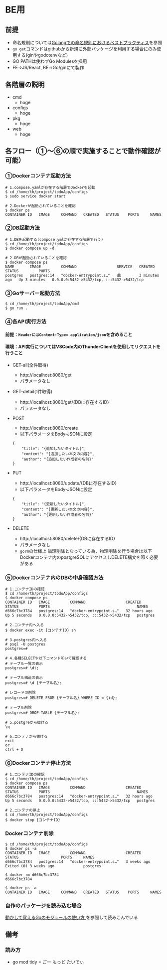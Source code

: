 # BE用

## 前提
- 命名規則については[Golangでの命名規則におけるベストプラクティス](https://zenn.dev/kenghaya/articles/1b88417b1fa44d)を参照
- `go get`コマンドはgithubから新規に外部パッケージを利用する場合にのみ使用する(ginやgodotenvなど)
- GO PATHは使わずGo Modulesを採用
- FE=>JS/React, BE=>Go/ginにて製作


## 各階層の説明
- cmd
    - hoge
- configs
    - hoge
- pkg
    - hoge
- web
    - hoge

## 各フロー（①～⑥の順で実施することで動作確認が可能）

### ①Dockerコンテナ起動方法
```
# 1.compose.yamlが存在する階層でDockerを起動
$ cd /home/th/project/todoApp/configs
$ sudo service docker start

# 2.Dockerが起動されていることを確認
$ docker ps
CONTAINER ID   IMAGE     COMMAND   CREATED   STATUS    PORTS     NAMES
```


### ②DB起動方法
```
# 1.DBを起動する(compose.ymlが存在する階層で行う)
$ cd /home/th/project/todoApp/configs
$ docker compose up -d

# 2.DBが起動されていることを確認
$ docker compose ps
NAME       IMAGE         COMMAND                  SERVICE   CREATED         STATUS         PORTS
postgres   postgres:14   "docker-entrypoint.s…"   db        3 minutes ago   Up 3 minutes   0.0.0.0:5432->5432/tcp, :::5432->5432/tcp
```


### ③Goサーバー起動方法
```
$ cd /home/th/project/todoApp/cmd
$ go run .
```

### ④各API実行方法
#### 前提：`HeaderにはContent-Type= application/json`を含めること
#### 環境：API実行についてはVSCode内のThunderClientを使用してリクエストを行うこと
- GET-all(全件取得)
    - http://localhost:8080/get
    - パラメータなし

- GET-detail(1件取得)
    - http://localhost:8080/get/{DBに存在するID}
    - パラメータなし

- POST
    - http://localhost:8080/create
    - 以下パラメータをBody-JSONに設定
    ```
    {
        "title": "{追加したいタイトル}",
        "content": "{追加したい本文の内容}",
        "author": "{追加したい作成者の名前}"
    }
    ```

- PUT
    - http://localhost:8080/update/{DBに存在するID}
    - 以下パラメータをBody-JSONに設定
    ```
    {
        "title": "{更新したいタイトル}",
        "content": "{更新したい本文の内容}",
        "author": "{更新したい作成者の名前}"
    }
    ```

- DELETE
    - http://localhost:8080/delete/{DBに存在するID}
    - パラメータなし
    - `gorm`の仕様上 論理削除となっている為、物理削除を行う場合は以下Dockerコンテナ内のpostgreSQLにアクセスしDELETE構文を叩く必要がある

### ⑤Dockerコンテナ内のDBの中身確認方法
```
# 1.コンテナIDの確認
$ cd /home/th/project/todoApp/configs
$ docker compose ps
CONTAINER ID   IMAGE         COMMAND                  CREATED        STATUS         PORTS                                       NAMES
d666c7bc3784   postgres:14   "docker-entrypoint.s…"   32 hours ago   Up 5 seconds   0.0.0.0:5432->5432/tcp, :::5432->5432/tcp   postgres

# 2.コンテナ内へ入る
$ docker exec -it {コンテナID} sh

# 3.postgres内へ入る
# psql -U postgres
postgres=# 

# 4.各種SELECTや以下コマンド叩いて確認する
# テーブル一覧の表示
postgres=# \dt;

# テーブル構造の表示
postgres=# \d {テーブル名};

# レコードの削除
postgres=# DELETE FROM {テーブル名} WHERE ID = {id};

# テーブル削除
postgres=# DROP TABLE {テーブル名};

# 5.postgreから抜ける
\q

# 6.コンテナから抜ける
exit
or
ctrl + D
```

### ⑥Dockerコンテナ停止方法
```
# 1.コンテナIDの確認
$ cd /home/th/project/todoApp/configs
$ docker compose ps
CONTAINER ID   IMAGE         COMMAND                  CREATED        STATUS         PORTS                                       NAMES
d666c7bc3784   postgres:14   "docker-entrypoint.s…"   32 hours ago   Up 5 seconds   0.0.0.0:5432->5432/tcp, :::5432->5432/tcp   postgres

# 2.コンテナの停止
$ cd /home/th/project/todoApp/configs
$ docker stop {コンテナID}
```

### Dockerコンテナ削除
```
$ cd /home/th/project/todoApp/configs
$ docker ps -a
CONTAINER ID   IMAGE         COMMAND                  CREATED       STATUS                   PORTS     NAMES
d666c7bc3784   postgres:14   "docker-entrypoint.s…"   3 weeks ago   Exited (0) 3 weeks ago             postgres

$ docker rm d666c7bc3784
d666c7bc3784

$ docker ps -a
CONTAINER ID   IMAGE     COMMAND   CREATED   STATUS    PORTS     NAMES
```

### 自作のパッケージを読み込む場合
[動かして覚えるGoのモジュールの使い方
](https://qiita.com/Rqixy/items/b906fcb54cf162427775)を参照して読みこんでいる


## 備考

### 読み方
- go mod tidy = ごー もっど たいでぃ
